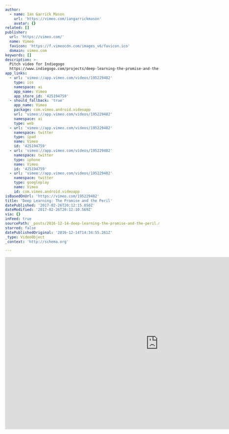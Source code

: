 ```yaml
---
author:
  - name: Ian Garrick Mason
    url: 'https://vimeo.com/iangarrickmason'
    avatar: {}
related: []
publisher:
  url: 'https://vimeo.com/'
  name: Vimeo
  favicon: 'https://f.vimeocdn.com/images_v6/favicon.ico'
  domain: vimeo.com
keywords: []
description: >-
  Pitch video for Indiegogo
  https://www.indiegogo.com/projects/deep-learning-the-promise-and-the-peril-film
app_links:
  - url: 'vimeo://app.vimeo.com/videos/195229482'
    type: ios
    namespace: ai
    app_name: Vimeo
    app_store_id: '425194759'
  - should_fallback: 'true'
    app_name: Vimeo
    package: com.vimeo.android.videoapp
    url: 'vimeo://app.vimeo.com/videos/195229482'
    namespace: ai
    type: web
  - url: 'vimeo://app.vimeo.com/videos/195229482'
    namespace: twitter
    type: ipad
    name: Vimeo
    id: '425194759'
  - url: 'vimeo://app.vimeo.com/videos/195229482'
    namespace: twitter
    type: iphone
    name: Vimeo
    id: '425194759'
  - url: 'vimeo://app.vimeo.com/videos/195229482'
    namespace: twitter
    type: googleplay
    name: Vimeo
    id: com.vimeo.android.videoapp
isBasedOnUrl: 'https://vimeo.com/195229482'
title: 'Deep Learning: The Promise and the Peril'
datePublished: '2017-02-26T20:12:15.050Z'
dateModified: '2017-02-26T20:12:10.569Z'
via: {}
inFeed: true
sourcePath: _posts/2016-12-14-deep-learning-the-promise-and-the-peril.md
starred: false
datePublishedOriginal: '2016-12-14T14:34:55.261Z'
_type: VideoObject
_context: 'http://schema.org'

---
```

<iframe src="https://cdn.embedly.com/widgets/media.html?src=https%3A%2F%2Fplayer.vimeo.com%2Fvideo%2F195229482&amp;url=https%3A%2F%2Fvimeo.com%2F195229482&amp;image=https%3A%2F%2Fi.vimeocdn.com%2Fvideo%2F607384492_1280.jpg&amp;key=b7d04c9b404c499eba89ee7072e1c4f7&amp;type=text%2Fhtml&amp;schema=vimeo" width="1000" height="563" scrolling="no" frameborder="0" allowfullscreen="" style=""></iframe>